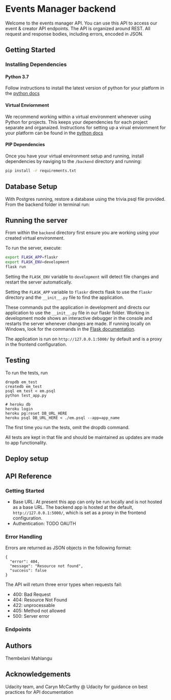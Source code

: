 # Events Manager backendWelcome to the events manager API. You can use this API to access our event & creator API endpoints.The API is organized around REST. All request and response bodies, including errors, encoded in JSON.## Getting Started### Installing Dependencies#### Python 3.7Follow instructions to install the latest version of python for your platform in the [python docs](https://docs.python.org/3/using/unix.html#getting-and-installing-the-latest-version-of-python)#### Virtual EnviornmentWe recommend working within a virtual environment whenever using Python for projects. This keeps your dependencies for each project separate and organaized. Instructions for setting up a virual enviornment for your platform can be found in the [python docs](https://packaging.python.org/guides/installing-using-pip-and-virtual-environments/)#### PIP DependenciesOnce you have your virtual environment setup and running, install dependencies by naviging to the `/backend` directory and running:```bashpip install -r requirements.txt```## Database SetupWith Postgres running, restore a database using the trivia.psql file provided. From the backend folder in terminal run:## Running the serverFrom within the `backend` directory first ensure you are working using your created virtual environment.To run the server, execute:```bashexport FLASK_APP=flaskrexport FLASK_ENV=developmentflask run```Setting the `FLASK_ENV` variable to `development` will detect file changes and restart the server automatically.Setting the `FLASK_APP` variable to `flaskr` directs flask to use the `flaskr` directory and the `__init__.py` file to find the application. These commands put the application in development and directs our application to use the `__init__.py` file in our flaskr folder. Working in development mode shows an interactive debugger in the console and restarts the server whenever changes are made.  If running locally on Windows, look for the commands in the [Flask documentation](http://flask.pocoo.org/docs/1.0/tutorial/factory/).The application is run on `http://127.0.0.1:5000/` by default and is a proxy in the frontend configuration. ## TestingTo run the tests, run```dropdb em_testcreatedb em_testpsql em_test < em.psqlpython test_app.py# heroku dbheroku loginheroku pg:reset DB_URL_HEREheroku psql DB_URL_HERE < ./em.psql --app=app_name```The first time you run the tests, omit the dropdb command. All tests are kept in that file and should be maintained as updates are made to app functionality. ## Deploy setup## API Reference### Getting Started- Base URL: At present this app can only be run locally and is not hosted as a base URL. The backend app is hosted at the default, `http://127.0.0.1:5000/`, which is set as a proxy in the frontend configuration. - Authentication: TODO OAUTH### Error HandlingErrors are returned as JSON objects in the following format:```{  "error": 404,  "message": "Resource not found",  "success": false}```The API will return three error types when requests fail:- 400: Bad Request- 404: Resource Not Found- 422: unprocessable - 405: Method not allowed- 500: Server error### Endpoints ## AuthorsThembelani Mahlangu## Acknowledgements Udacity team, and Caryn McCarthy @ Udacity for guidance on best practices for API documentation
